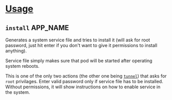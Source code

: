 [Usage](../Usage.markdown)
==========================

## `install` APP_NAME

Generates a system service file and tries to install it (will ask for root password, just hit enter if you don't want to give it permissions to install anything).

Service file simply makes sure that pod will be started after operating system reboots.

This is one of the only two actions (the other one being [`tunnel`](./tunnel.markdown)) that asks for `root` privilages. Enter valid password only if service file has to be installed.
Without permissions, it will show instructions on how to enable service in the system.